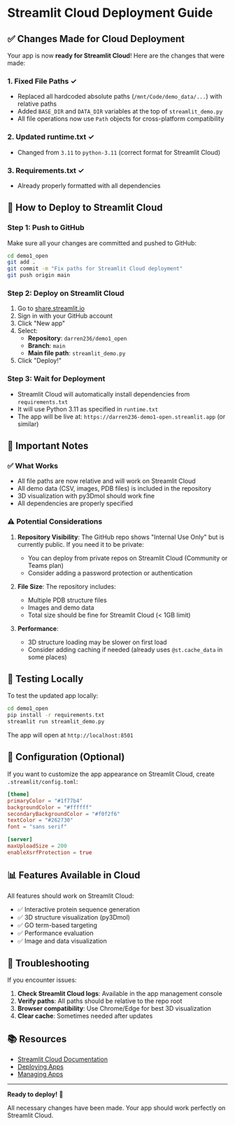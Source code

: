 # Streamlit Cloud Deployment Guide

## ✅ Changes Made for Cloud Deployment

Your app is now **ready for Streamlit Cloud**! Here are the changes that were made:

### 1. **Fixed File Paths** ✓
- Replaced all hardcoded absolute paths (`/mnt/Code/demo_data/...`) with relative paths
- Added `BASE_DIR` and `DATA_DIR` variables at the top of `streamlit_demo.py`
- All file operations now use `Path` objects for cross-platform compatibility

### 2. **Updated runtime.txt** ✓
- Changed from `3.11` to `python-3.11` (correct format for Streamlit Cloud)

### 3. **Requirements.txt** ✓
- Already properly formatted with all dependencies

## 🚀 How to Deploy to Streamlit Cloud

### Step 1: Push to GitHub
Make sure all your changes are committed and pushed to GitHub:

```bash
cd demo1_open
git add .
git commit -m "Fix paths for Streamlit Cloud deployment"
git push origin main
```

### Step 2: Deploy on Streamlit Cloud

1. Go to [share.streamlit.io](https://share.streamlit.io)
2. Sign in with your GitHub account
3. Click "New app"
4. Select:
   - **Repository**: `darren236/demo1_open`
   - **Branch**: `main`
   - **Main file path**: `streamlit_demo.py`
5. Click "Deploy!"

### Step 3: Wait for Deployment
- Streamlit Cloud will automatically install dependencies from `requirements.txt`
- It will use Python 3.11 as specified in `runtime.txt`
- The app will be live at: `https://darren236-demo1-open.streamlit.app` (or similar)

## 📝 Important Notes

### ✅ What Works
- All file paths are now relative and will work on Streamlit Cloud
- All demo data (CSV, images, PDB files) is included in the repository
- 3D visualization with py3Dmol should work fine
- All dependencies are properly specified

### ⚠️ Potential Considerations

1. **Repository Visibility**: The GitHub repo shows "Internal Use Only" but is currently public. If you need it to be private:
   - You can deploy from private repos on Streamlit Cloud (Community or Teams plan)
   - Consider adding a password protection or authentication

2. **File Size**: The repository includes:
   - Multiple PDB structure files
   - Images and demo data
   - Total size should be fine for Streamlit Cloud (< 1GB limit)

3. **Performance**: 
   - 3D structure loading may be slower on first load
   - Consider adding caching if needed (already uses `@st.cache_data` in some places)

## 🧪 Testing Locally

To test the updated app locally:

```bash
cd demo1_open
pip install -r requirements.txt
streamlit run streamlit_demo.py
```

The app will open at `http://localhost:8501`

## 🔧 Configuration (Optional)

If you want to customize the app appearance on Streamlit Cloud, create `.streamlit/config.toml`:

```toml
[theme]
primaryColor = "#1f77b4"
backgroundColor = "#ffffff"
secondaryBackgroundColor = "#f0f2f6"
textColor = "#262730"
font = "sans serif"

[server]
maxUploadSize = 200
enableXsrfProtection = true
```

## 📊 Features Available in Cloud

All features should work on Streamlit Cloud:
- ✅ Interactive protein sequence generation
- ✅ 3D structure visualization (py3Dmol)
- ✅ GO term-based targeting
- ✅ Performance evaluation
- ✅ Image and data visualization

## 🐛 Troubleshooting

If you encounter issues:

1. **Check Streamlit Cloud logs**: Available in the app management console
2. **Verify paths**: All paths should be relative to the repo root
3. **Browser compatibility**: Use Chrome/Edge for best 3D visualization
4. **Clear cache**: Sometimes needed after updates

## 📚 Resources

- [Streamlit Cloud Documentation](https://docs.streamlit.io/streamlit-community-cloud)
- [Deploying Apps](https://docs.streamlit.io/streamlit-community-cloud/deploy-your-app)
- [Managing Apps](https://docs.streamlit.io/streamlit-community-cloud/manage-your-app)

---

**Ready to deploy!** 🎉

All necessary changes have been made. Your app should work perfectly on Streamlit Cloud.


